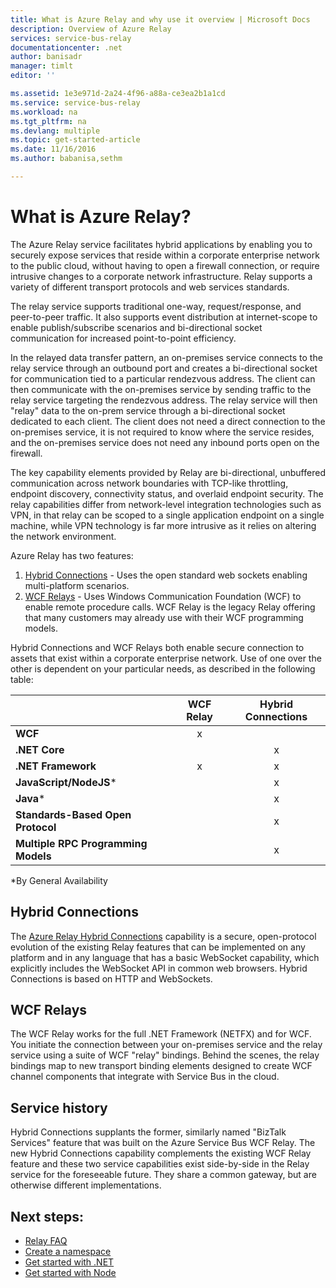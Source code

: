 ```yaml
---
title: What is Azure Relay and why use it overview | Microsoft Docs
description: Overview of Azure Relay
services: service-bus-relay
documentationcenter: .net
author: banisadr
manager: timlt
editor: ''

ms.assetid: 1e3e971d-2a24-4f96-a88a-ce3ea2b1a1cd
ms.service: service-bus-relay
ms.workload: na
ms.tgt_pltfrm: na
ms.devlang: multiple
ms.topic: get-started-article
ms.date: 11/16/2016
ms.author: babanisa,sethm

---
```

# What is Azure Relay?
The Azure Relay service facilitates hybrid applications by enabling you to securely expose services that reside within a corporate enterprise network to the public cloud, without having to open a firewall connection, or require intrusive changes to a corporate network infrastructure. Relay supports a variety of different transport protocols and web services standards.

The relay service supports traditional one-way, request/response, and peer-to-peer traffic. It also supports event distribution at internet-scope to enable publish/subscribe scenarios and bi-directional socket communication for increased point-to-point efficiency. 

In the relayed data transfer pattern, an on-premises service connects to the relay service through an outbound port and creates a bi-directional socket for communication tied to a particular rendezvous address. The client can then communicate with the on-premises service by sending traffic to the relay service targeting the rendezvous address. The relay service will then "relay" data to the on-prem service through a bi-directional socket dedicated to each client. The client does not need a direct connection to the on-premises service, it is not required to know where the service resides, and the on-premises service does not need any inbound ports open on the firewall.

The key capability elements provided by Relay are bi-directional, unbuffered communication across network boundaries with TCP-like throttling, endpoint discovery, connectivity status, and overlaid endpoint security. The relay capabilities differ from network-level integration technologies such as VPN, in that relay can be scoped to a single application endpoint on a single machine, while VPN technology is far more intrusive as it relies on altering the network environment.

Azure Relay has two features:

1. [Hybrid Connections](#hybrid-connections) - Uses the open standard web sockets enabling multi-platform scenarios.
2. [WCF Relays](#wcf-relays) - Uses Windows Communication Foundation (WCF) to enable remote procedure calls. WCF Relay is the legacy Relay offering that many customers may already use with their WCF programming models.

Hybrid Connections and WCF Relays both enable secure connection to assets that exist within a corporate enterprise network. Use of one over the other is dependent on your particular needs, as described in the following table:

|  | WCF Relay | Hybrid Connections |
| --- |:---:|:---:|
| **WCF** |x | |
| **.NET Core** | |x |
| **.NET Framework** |x |x |
| **JavaScript/NodeJS*** | |x |
| **Java*** | |x |
| **Standards-Based Open Protocol** | |x |
| **Multiple RPC Programming Models** | |x |

*By General Availability

## Hybrid Connections
The [Azure Relay Hybrid Connections](relay-hybrid-connections-protocol.md) capability is a secure, open-protocol evolution of the existing Relay features that can be implemented on any platform and in any language that has a basic WebSocket capability, which explicitly includes the WebSocket API in common web browsers. Hybrid Connections is based on HTTP and WebSockets.

## WCF Relays
The WCF Relay works for the full .NET Framework (NETFX) and for WCF. You initiate the connection between your on-premises service and the relay service using a suite of WCF "relay" bindings. Behind the scenes, the relay bindings map to new transport binding elements designed to create WCF channel components that integrate with Service Bus in the cloud.

## Service history
Hybrid Connections supplants the former, similarly named "BizTalk Services" feature that was built on the Azure Service Bus WCF Relay. The new Hybrid Connections capability complements the existing WCF Relay feature and these two service capabilities exist side-by-side in the Relay service for the foreseeable future. They share a common gateway, but are otherwise different implementations.

## Next steps:
* [Relay FAQ](relay-faq.md)
* [Create a namespace](relay-create-namespace-portal.md)
* [Get started with .NET](relay-hybrid-connections-dotnet-get-started.md)
* [Get started with Node](relay-hybrid-connections-node-get-started.md)

